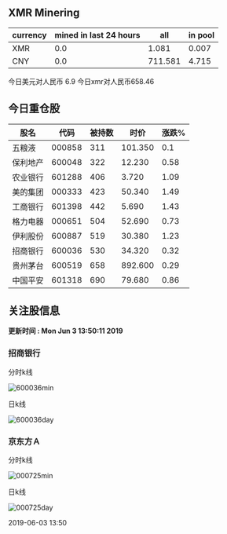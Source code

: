 ## XMR Minering

|currency|mined in last 24 hours|all|in pool|
|---|---|---|---|
|XMR|0.0|1.081|0.007|
|CNY|0.0|711.581|4.715|

今日美元对人民币 6.9	今日xmr对人民币658.46


## 今日重仓股 

|股名|代码|被持数|时价|涨跌%|
|---|---|---|---|---|
|五粮液|000858|311|101.350|0.1|
|保利地产|600048|322|12.230|0.58|
|农业银行|601288|406|3.720|1.09|
|美的集团|000333|423|50.340|1.49|
|工商银行|601398|442|5.690|1.43|
|格力电器|000651|504|52.690|0.73|
|伊利股份|600887|519|30.380|1.23|
|招商银行|600036|530|34.320|0.32|
|贵州茅台|600519|658|892.600|0.29|
|中国平安|601318|690|79.680|0.86|

## 关注股信息
**更新时间 : Mon Jun  3 13:50:11 2019**
### 招商银行 
分时k线

![600036min](http://image.sinajs.cn/newchart/min/n/sh600036.gif)

日k线

![600036day](http://image.sinajs.cn/newchart/daily/n/sh600036.gif)

### 京东方Ａ 
分时k线

![000725min](http://image.sinajs.cn/newchart/min/n/sz000725.gif)

日k线

![000725day](http://image.sinajs.cn/newchart/daily/n/sz000725.gif)

2019-06-03 13:50